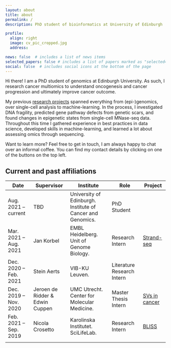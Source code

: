 ```yaml
---
layout: about
title: about
permalink: /
description: PhD student of bioinformatics at University of Edinburgh

profile:
  align: right
  image: cv_pic_cropped.jpg
  address: 

news: false  # includes a list of news items
selected_papers: false # includes a list of papers marked as "selected={true}"
social: false  # includes social icons at the bottom of the page
---
```


Hi there! I am a PhD student of genomics at Edinburgh University. As such, I research cancer multiomics to understand oncogenesis and cancer progression and ultimately improve cancer outcome. 

My previous [research projects](/projects/) spanned everything from (epi-)genomics, over single-cell analysis to machine-learning. 
In the process, I investigated DNA fragility, predicted gene pathway defects from genetic scars, and found changes in epigenetic states from single-cell MNase-seq data.
Throughout this time I gathered experience in best practices in data science, developed skills in machine-learning, and learned a lot about assessing omics through sequencing.

Want to learn more? Feel free to get in touch, I am always happy to chat over an informal coffee. You can find my contact details by clicking on one of the buttons on the top left.

## Current and past affiliations

| Date                  | Supervisor                      | Institute                                                  | Role                       | Project                             |
|-----------------------|---------------------------------|------------------------------------------------------------|----------------------------|-------------------------------------|
| Aug. 2021 – current   | TBD                             | University of Edinburgh. Institute of Cancer and Genomics. | PhD Student                |                                     |
| Mar. 2021 – Aug. 2021 | Jan Korbel                      | EMBL Heidelberg. Unit of Genome Biology.                   | Research Intern            | [Strand-seq](/projects/strand_seq)  |
| Dec. 2020 – Feb. 2021 | Stein Aerts                     | VIB-KU Leuven.                                             | Literature Research Intern | 
| Dec. 2019 – Nov. 2020 | Jeroen de Ridder & Edwin Cuppen | UMC Utrecht. Center for Molecular Medicine.                | Master Thesis Intern       | [SVs in cancer](/projects/pcawg_sv) | 
| Feb. 2021 – Sep. 2019 | Nicola Crosetto                 | Karolinska Institutet. SciLifeLab.                         | Research Intern            | [BLISS](/projects/bliss)               |
|                       |                                 |                                                            |                            |                                     |

